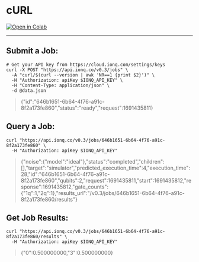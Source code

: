 # cURL

[![Open in Colab](https://colab.research.google.com/assets/colab-badge.svg)](https://colab.research.google.com/github/ionq-samples/getting-started/blob/main/curl/main.ipynb)

---

## Submit a Job:

```shell
# Get your API key from https://cloud.ionq.com/settings/keys
curl -X POST "https://api.ionq.co/v0.3/jobs" \
  -A "curl/$(curl --version | awk 'NR==1 {print $2}')" \
  -H "Authorization: apiKey $IONQ_API_KEY" \
  -H "Content-Type: application/json" \
  -d @data.json
```

> {"id":"646b1651-6b64-4f76-a91c-8f2a173fe860","status":"ready","request":1691435811}

## Query a Job:

```shell
curl "https://api.ionq.co/v0.3/jobs/646b1651-6b64-4f76-a91c-8f2a173fe860" \
  -H "Authorization: apiKey $IONQ_API_KEY"
```

> {"noise":{"model":"ideal"},"status":"completed","children":[],"target":"simulator","predicted_execution_time":4,"execution_time":28,"id":"646b1651-6b64-4f76-a91c-8f2a173fe860","qubits":2,"request":1691435811,"start":1691435812,"response":1691435812,"gate_counts":{"1q":1,"2q":1},"results_url":"/v0.3/jobs/646b1651-6b64-4f76-a91c-8f2a173fe860/results"}

## Get Job Results:

```shell
curl "https://api.ionq.co/v0.3/jobs/646b1651-6b64-4f76-a91c-8f2a173fe860/results" \
  -H "Authorization: apiKey $IONQ_API_KEY"
```

> {"0":0.500000000,"3":0.500000000}
